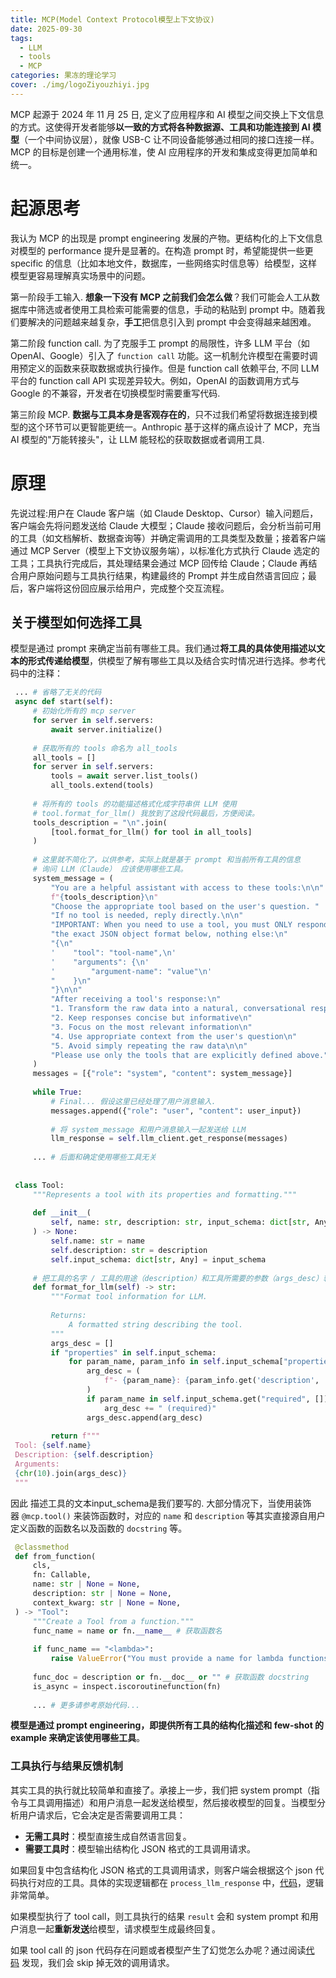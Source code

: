 ```yaml
---
title: MCP(Model Context Protocol模型上下文协议)
date: 2025-09-30
tags:
  - LLM
  - tools
  - MCP
categories: 果冻的理论学习
cover: ./img/logoZiyouzhiyi.jpg
---
```

MCP 起源于 2024 年 11 月 25 日, 定义了应用程序和 AI 模型之间交换上下文信息的方式。这使得开发者能够**以一致的方式将各种数据源、工具和功能连接到 AI 模型**（一个中间协议层），就像 USB-C 让不同设备能够通过相同的接口连接一样。MCP 的目标是创建一个通用标准，使 AI 应用程序的开发和集成变得更加简单和统一。

# 起源思考

我认为 MCP 的出现是 prompt engineering 发展的产物。更结构化的上下文信息对模型的 performance 提升是显著的。在构造 prompt 时，希望能提供一些更 specific 的信息（比如本地文件，数据库，一些网络实时信息等）给模型，这样模型更容易理解真实场景中的问题。

第一阶段手工输入. **想象一下没有 MCP 之前我们会怎么做**？我们可能会人工从数据库中筛选或者使用工具检索可能需要的信息，手动的粘贴到 prompt 中。随着我们要解决的问题越来越复杂，**手工**把信息引入到 prompt 中会变得越来越困难。

第二阶段 function call. 为了克服手工 prompt 的局限性，许多 LLM 平台（如 OpenAI、Google）引入了 `function call` 功能。这一机制允许模型在需要时调用预定义的函数来获取数据或执行操作。但是 function call 依赖平台, 不同 LLM 平台的 function call API 实现差异较大。例如，OpenAI 的函数调用方式与 Google 的不兼容，开发者在切换模型时需要重写代码.

第三阶段 MCP. **数据与工具本身是客观存在的**，只不过我们希望将数据连接到模型的这个环节可以更智能更统一。Anthropic 基于这样的痛点设计了 MCP，充当 AI 模型的"万能转接头"，让 LLM 能轻松的获取数据或者调用工具.


# 原理

先说过程:用户在 Claude 客户端（如 Claude Desktop、Cursor）输入问题后，客户端会先将问题发送给 Claude 大模型；Claude 接收问题后，会分析当前可用的工具（如文档解析、数据查询等）并确定需调用的工具类型及数量；接着客户端通过 MCP Server（模型上下文协议服务端），以标准化方式执行 Claude 选定的工具；工具执行完成后，其处理结果会通过 MCP 回传给 Claude；Claude 再结合用户原始问题与工具执行结果，构建最终的 Prompt 并生成自然语言回应；最后，客户端将这份回应展示给用户，完成整个交互流程。

## 关于模型如何选择工具

模型是通过 prompt 来确定当前有哪些工具。我们通过**将工具的具体使用描述以文本的形式传递给模型**，供模型了解有哪些工具以及结合实时情况进行选择。参考代码中的注释：

```python
 ... # 省略了无关的代码
 async def start(self):
     # 初始化所有的 mcp server
     for server in self.servers:
         await server.initialize()
 ​
     # 获取所有的 tools 命名为 all_tools
     all_tools = []
     for server in self.servers:
         tools = await server.list_tools()
         all_tools.extend(tools)
 ​
     # 将所有的 tools 的功能描述格式化成字符串供 LLM 使用
     # tool.format_for_llm() 我放到了这段代码最后，方便阅读。
     tools_description = "\n".join(
         [tool.format_for_llm() for tool in all_tools]
     )
 ​
     # 这里就不简化了，以供参考，实际上就是基于 prompt 和当前所有工具的信息
     # 询问 LLM（Claude） 应该使用哪些工具。
     system_message = (
         "You are a helpful assistant with access to these tools:\n\n"
         f"{tools_description}\n"
         "Choose the appropriate tool based on the user's question. "
         "If no tool is needed, reply directly.\n\n"
         "IMPORTANT: When you need to use a tool, you must ONLY respond with "
         "the exact JSON object format below, nothing else:\n"
         "{\n"
         '    "tool": "tool-name",\n'
         '    "arguments": {\n'
         '        "argument-name": "value"\n'
         "    }\n"
         "}\n\n"
         "After receiving a tool's response:\n"
         "1. Transform the raw data into a natural, conversational response\n"
         "2. Keep responses concise but informative\n"
         "3. Focus on the most relevant information\n"
         "4. Use appropriate context from the user's question\n"
         "5. Avoid simply repeating the raw data\n\n"
         "Please use only the tools that are explicitly defined above."
     )
     messages = [{"role": "system", "content": system_message}]
 ​
     while True:
         # Final... 假设这里已经处理了用户消息输入.
         messages.append({"role": "user", "content": user_input})
 ​
         # 将 system_message 和用户消息输入一起发送给 LLM
         llm_response = self.llm_client.get_response(messages)
 ​
     ... # 后面和确定使用哪些工具无关
     
 ​
 class Tool:
     """Represents a tool with its properties and formatting."""
 ​
     def __init__(
         self, name: str, description: str, input_schema: dict[str, Any]
     ) -> None:
         self.name: str = name
         self.description: str = description
         self.input_schema: dict[str, Any] = input_schema
 ​
     # 把工具的名字 / 工具的用途（description）和工具所需要的参数（args_desc）转化为文本
     def format_for_llm(self) -> str:
         """Format tool information for LLM.
 ​
         Returns:
             A formatted string describing the tool.
         """
         args_desc = []
         if "properties" in self.input_schema:
             for param_name, param_info in self.input_schema["properties"].items():
                 arg_desc = (
                     f"- {param_name}: {param_info.get('description', 'No description')}"
                 )
                 if param_name in self.input_schema.get("required", []):
                     arg_desc += " (required)"
                 args_desc.append(arg_desc)
 ​
         return f"""
 Tool: {self.name}
 Description: {self.description}
 Arguments:
 {chr(10).join(args_desc)}
 """
```
因此 描述工具的文本input_schema是我们要写的.  大部分情况下，当使用装饰器 `@mcp.tool()` 来装饰函数时，对应的 `name` 和 `description` 等其实直接源自用户定义函数的函数名以及函数的 `docstring` 等。
```python
 @classmethod
 def from_function(
     cls,
     fn: Callable,
     name: str | None = None,
     description: str | None = None,
     context_kwarg: str | None = None,
 ) -> "Tool":
     """Create a Tool from a function."""
     func_name = name or fn.__name__ # 获取函数名
 ​
     if func_name == "<lambda>":
         raise ValueError("You must provide a name for lambda functions")
 ​
     func_doc = description or fn.__doc__ or "" # 获取函数 docstring
     is_async = inspect.iscoroutinefunction(fn)
     
     ... # 更多请参考原始代码...
```
**模型是通过 prompt engineering，即提供所有工具的结构化描述和 few-shot 的 example 来确定该使用哪些工具**。

### 工具执行与结果反馈机制

其实工具的执行就比较简单和直接了。承接上一步，我们把 system prompt（指令与工具调用描述）和用户消息一起发送给模型，然后接收模型的回复。当模型分析用户请求后，它会决定是否需要调用工具：

- **无需工具时**：模型直接生成自然语言回复。
- **需要工具时**：模型输出结构化 JSON 格式的工具调用请求。

如果回复中包含结构化 JSON 格式的工具调用请求，则客户端会根据这个 json 代码执行对应的工具。具体的实现逻辑都在 `process_llm_response` 中，[代码](https://link.zhihu.com/?target=https%3A//github.com/modelcontextprotocol/python-sdk/blob/main/examples/clients/simple-chatbot/mcp_simple_chatbot/main.py%23L295-L338)，逻辑非常简单。

如果模型执行了 tool call，则工具执行的结果 `result` 会和 system prompt 和用户消息一起**重新发送**给模型，请求模型生成最终回复。

如果 tool call 的 json 代码存在问题或者模型产生了幻觉怎么办呢？通过阅读[代码](https://link.zhihu.com/?target=https%3A//github.com/modelcontextprotocol/python-sdk/blob/main/examples/clients/simple-chatbot/mcp_simple_chatbot/main.py%23L295-L338) 发现，我们会 skip 掉无效的调用请求。


